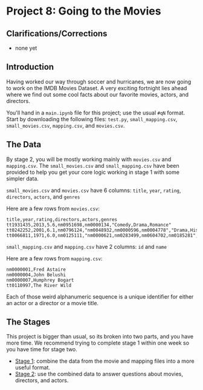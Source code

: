 # Project 8: Going to the Movies

## Clarifications/Corrections

* none yet

## Introduction

Having worked our way through soccer and hurricanes, we are now going
to work on the IMDB Movies Dataset. A very exciting fortnight lies
ahead where we find out some cool facts about our favorite movies,
actors, and directors.

You'll hand in a `main.ipynb` file for this project; use the usual
`#qN` format.  Start by downloading the following files: `test.py`,
`small_mapping.csv`, `small_movies.csv`, `mapping.csv`, and
`movies.csv`.

## The Data

By stage 2, you will be mostly working mainly with `movies.csv` and
`mapping.csv`. The `small_movies.csv` and `small_mapping.csv` have
been provided to help you get your core logic working in stage 1 with
some simpler data.

`small_movies.csv` and `movies.csv` have 6 columns: `title`, `year`, `rating`, `directors`, `actors`, and `genres`

Here are a few rows from `movies.csv`:
```
title,year,rating,directors,actors,genres
tt1931435,2013,5.6,nm0951698,nm0000134,"Comedy,Drama,Romance"
tt0242252,2001,6.1,nm0796124,"nm0048932,nm0000596,nm0004778","Drama,History,Romance"
tt0066811,1971,6.0,nm0125111,"nm0000621,nm0283499,nm0604702,nm0185281","Comedy,Family"
```

`small_mapping.csv` and `mapping.csv` have 2 columns: `id` and `name`

Here are a few rows from `mapping.csv`:

```
nm0000001,Fred Astaire
nm0000004,John Belushi
nm0000007,Humphrey Bogart
tt0110997,The River Wild
```

Each of those weird alphanumeric sequence is a unique identifier for
either an actor or a director or a movie title.

## The Stages

This project is bigger than usual, so its broken into two parts, and
you have more time.  We recommend trying to complete stage 1 within
one week so you have time for stage two.

* [Stage 1](stage1.md): combine the data from the movie and mapping files into a more useful format.
* [Stage 2](stage2.md): use the combined data to answer questions about movies, directors, and actors.

